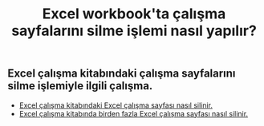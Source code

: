 ﻿---
title: Excel workbook'ta çalışma sayfalarını silme işlemi nasıl yapılır?
second_title: Aspose.Cells Cloud Documen
linktitle: Sil
type: docs
url: /tr/worksheets/delete/
keywords: How to work with deleting worksheet on an Excel workbook
description: Aspose.Cells Cloud REST API, Excel çalışma kitabındaki çalışma sayfalarını silmeyi destekler. SDK, çeşitli geliştirme dillerini destekler. Bunlar arasında Android, C#, Go, Java, NodeJS, Perl, PHP, Python, Ruby ve Swift bulunur.
weight: 20
kwords: Excel, Office Bulut, REST API, Elektronik Tablo, PDF, CSV, Json, Markdown, Excel çalışma kitabındaki çalışma sayfalarını silme işlemi nasıl yapılır
---
## Excel çalışma kitabındaki çalışma sayfalarını silme işlemiyle ilgili çalışma.

- [Excel çalışma kitabındaki Excel çalışma sayfası nasıl silinir.](/cells/tr/worksheets/delete-worksheet/) 
- [Excel çalışma kitabında birden fazla Excel çalışma sayfası nasıl silinir.](/cells/tr/worksheets/delete-multiple/) 


